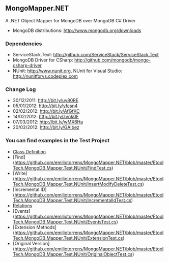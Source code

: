 ## MongoMapper.NET

A .NET Object Mapper for MongoDB over MongoDB C# Driver

* MongoDB distributions: http://www.mongodb.org/downloads

### Dependencies

* ServiceStack.Text: http://github.com/ServiceStack/ServiceStack.Text
* MongoDB Driver for CSharp: http://github.com/mongodb/mongo-csharp-driver
* NUnit: http://www.nunit.org, NUnit for Visual Studio: http://nunitforvs.codeplex.com

### Change Log

* 30/12/2011: http://bit.ly/uy80RE
* 05/01/2012: http://bit.ly/yfcsn4
* 02/02/2012: http://bit.ly/AfGfKC
* 14/02/2012: http://bit.ly/zvnk0F
* 07/03/2012: http://bit.ly/wMX6Ha
* 20/03/2012: http://bit.ly/GAIbez

### You can find examples in the Test Project 

* [Class Definition](https://github.com/emiliotorrens/MongoMapper.NET/tree/master/EtoolTech.MongoDB.Mapper.Test.NUnit/Classes) 
* [Find] (https://github.com/emiliotorrens/MongoMapper.NET/blob/master/EtoolTech.MongoDB.Mapper.Test.NUnit/FindTest.cs)
* [Write] (https://github.com/emiliotorrens/MongoMapper.NET/blob/master/EtoolTech.MongoDB.Mapper.Test.NUnit/InsertModifyDeleteTest.cs)
* [Incremental ID] (https://github.com/emiliotorrens/MongoMapper.NET/blob/master/EtoolTech.MongoDB.Mapper.Test.NUnit/IncrementalIdTest.cs)
* [Relations](https://github.com/emiliotorrens/MongoMapper.NET/blob/master/EtoolTech.MongoDB.Mapper.Test.NUnit/RelationsTest.cs) 
* [Events] (https://github.com/emiliotorrens/MongoMapper.NET/blob/master/EtoolTech.MongoDB.Mapper.Test.NUnit/EventsTest.cs)
* [Extension Methods] (https://github.com/emiliotorrens/MongoMapper.NET/blob/master/EtoolTech.MongoDB.Mapper.Test.NUnit/ExtensionTest.cs)
* [Original Version] (https://github.com/emiliotorrens/MongoMapper.NET/blob/master/EtoolTech.MongoDB.Mapper.Test.NUnit/OriginalObjectTest.cs)

